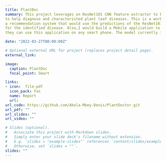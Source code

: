 ```yaml
---
title: PlantDoc
summary: This project leverages on ResNet101 CNN feature extractor to build a robust plant leaf disease detection system 
to help diagnose and characteristed plant leaf diseases. This is a work in progress, and I plan to include in this project
a recommendation system that would use the predictions of the ResNet101 as input and then would recommend treatment options
for the identified disease. Also,I would build a Mobile application to make this model easily accessible to farmers so that
they can use this application on any smart phone. The model currently identify some diseases  in apples maize/corn,blueberry,potatoe,tomato,and cherry.

date: "2022-03-27T00:00:00Z"

# Optional external URL for project (replaces project detail page).
external_link:  

image:
  caption: PlantDoc
  focal_point: Smart

links:
- icon:  file-pdf
  icon_pack: fas
  name: Report
  url: 
url_code: https://github.com/Akola-Mbey-Denis/PlantDoctor.git
url_pdf: ""
url_slides: ""
url_video: ""

# Slides (optional).
#   Associate this project with Markdown slides.
#   Simply enter your slide deck's filename without extension.
#   E.g. `slides = "example-slides"` references `content/slides/example-slides.md`.
#   Otherwise, set `slides = ""`.
slides: ""
---
```

